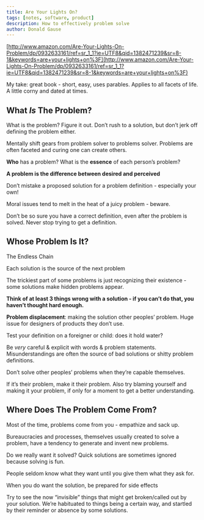 ```yaml
---
title: Are Your Lights On?
tags: [notes, software, product]
description: How to effectively problem solve
author: Donald Gause
---
```


[http://www.amazon.com/Are-Your-Lights-On-Problem/dp/0932633161/ref=sr_1_1?ie=UTF8&qid=1382471239&sr=8-1&keywords=are+your+lights+on%3F](http://www.amazon.com/Are-Your-Lights-On-Problem/dp/0932633161/ref=sr_1_1?ie=UTF8&qid=1382471239&sr=8-1&keywords=are+your+lights+on%3F)

My take: great book - short, easy, uses parables. Applies to all facets of life. A little corny and dated at times.

## What *Is* The Problem?

What is the problem? Figure it out. Don’t rush to a solution, but don’t jerk off defining the problem either.

Mentally shift gears from problem solver to problems solver. Problems are often faceted and curing one can create others.

**Who** has a problem? What is the **essence** of each person’s problem?

**A problem is the difference between desired and perceived**

Don’t mistake a proposed solution for a problem definition - especially your own!

Moral issues tend to melt in the heat of a juicy problem - beware.

Don’t be so sure you have a correct definition, even after the problem is solved. Never stop trying to get a definition.

## Whose Problem Is It?

The Endless Chain

Each solution is the source of the next problem

The trickiest part of some problems is just recognizing their existence - some solutions make hidden problems appear.

**Think of at least 3 things wrong with a solution - if you can’t do that, you haven’t thought hard enough.**

**Problem displacement**: making the solution other peoples’ problem. Huge issue for designers of products they don’t use.

Test your definition on a foreigner or child: does it hold water?

Be *very* careful & explicit with words & problem statements. Misunderstandings are often the source of bad solutions or shitty problem definitions.

Don’t solve other peoples’ problems when they’re capable themselves.

If it’s their problem, make it their problem. Also try blaming yourself and making it your problem, if only for a moment to get a better understanding.

## Where Does The Problem Come From?

Most of the time, problems come from you - empathize and sack up.

Bureaucracies and processes, themselves usually created to solve a problem, have a tendency to generate and invent new problems.

Do we really want it solved? Quick solutions are sometimes ignored because solving is fun.

People seldom know what they want until you give them what they ask for.

When you do want the solution, be prepared for side effects

Try to see the now “invisible” things that might get broken/called out by your solution. We’re habituated to things being a certain way, and startled by their reminder or absence by some solutions.
